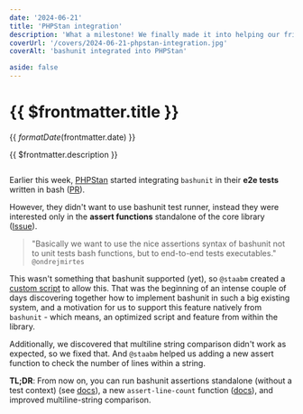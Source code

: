 ```yaml
---
date: '2024-06-21'
title: 'PHPStan integration'
description: 'What a milestone! We finally made it into helping our friends from PHPStan. They started integrating bashunit in their end-to-end tests, which ended up creating a new feature, adding new assertions and improving multiline string comparisons.'
coverUrl: '/covers/2024-06-21-phpstan-integration.jpg'
coverAlt: 'bashunit integrated into PHPStan'

aside: false
---
```


# {{ $frontmatter.title }}

<time>{{ $formatDate($frontmatter.date) }}</time>

{{ $frontmatter.description }}

<img :src="$frontmatter.coverUrl" :alt="$frontmatter.coverAlt" width="100%">

Earlier this week, [PHPStan](https://phpstan.org/) started integrating `bashunit` in their **e2e tests** written in bash ([PR](https://github.com/phpstan/phpstan-src/pull/3160)).

However, they didn't want to use bashunit test runner, instead they were interested only in the **assert functions** standalone of the core library ([Issue](https://github.com/TypedDevs/bashunit/issues/257)).

> "Basically we want to use the nice assertions syntax of bashunit not to unit tests bash functions, but to end-to-end tests executables." `@ondrejmirtes`

This wasn't something that bashunit supported (yet), so `@staabm` created a [custom script](https://github.com/phpstan/phpstan-src/pull/3160#discussion_r1641646749) to allow this. That was the beginning of an intense couple of days discovering together how to implement bashunit in such a big existing system, and a motivation for us to support this feature natively from `bashunit` - which means, an optimized script and feature from within the library.

Additionally, we discovered that multiline string comparison didn't work as expected, so we fixed that. And `@staabm` helped us adding a new assert function to check the number of lines within a string.

**TL;DR**: From now on, you can run bashunit assertions standalone (without a test context) (see [docs](/standalone)), a new `assert-line-count` function ([docs](/assertions#assert-line-count)), and improved multiline-string comparison.
